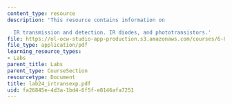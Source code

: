 ```yaml
---
content_type: resource
description: 'This resource contains information on

  IR transmission and detection. IR diodes, and phototransistors.'
file: https://ol-ocw-studio-app-production.s3.amazonaws.com/courses/6-071j-introduction-to-electronics-signals-and-measurement-spring-2006/fa26845e4d3a1bd46f5fe8146afa7251_lab24_irtransexp.pdf
file_type: application/pdf
learning_resource_types:
- Labs
parent_title: Labs
parent_type: CourseSection
resourcetype: Document
title: lab24_irtransexp.pdf
uid: fa26845e-4d3a-1bd4-6f5f-e8146afa7251
---
```

